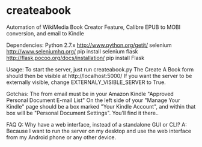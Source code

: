createabook
===========

Automation of WikiMedia Book Creator Feature, Calibre EPUB to MOBI conversion, and email to Kindle

Dependencies:
Python 2.7.x
    http://www.python.org/getit/
selenium
    http://www.seleniumhq.org/
    pip install selenium
flask
    http://flask.pocoo.org/docs/installation/
    pip install Flask

Usage:
To start the server, just run createabook.py
The Create A Book form should then be visible at http://localhost:5000/
If you want the server to be externally visible, change EXTERNALY_VISIBLE_SERVER to True.

Gotchas:
The from email must be in your Amazon Kindle "Approved Personal Document E-mail List"
On the left side of your "Manage Your Kindle" page should be a box marked "Your Kindle Account", 
and within that box will be "Personal Document Settings". You'll find it there..

FAQ
Q: Why have a web interface, instead of a standalone GUI or CLI?
A: Because I want to run the server on my desktop and use the web interface 
from my Android phone or any other device.


